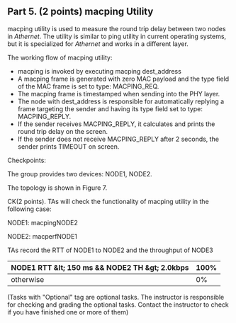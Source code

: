 ## Part 5. (2 points) macping Utility

macping utility is used to measure the round trip delay between two nodes in _Athernet_. The utility is similar to ping utility in current operating systems, but it is specialized for _Athernet_ and works in a different layer.

The working flow of macping utility:

- macping is invoked by executing macping dest\_address
- A macping frame is generated with zero MAC payload and the type field of the MAC frame is set to type: MACPING\_REQ.
- The macping frame is timestamped when sending into the PHY layer.
- The node with dest\_address is responsible for automatically replying a frame targeting the sender and having its type field set to type: MACPING\_REPLY.
- If the sender receives MACPING\_REPLY, it calculates and prints the round trip delay on the screen.
- If the sender does not receive MACPING\_REPLY after 2 seconds, the sender prints TIMEOUT on screen.

Checkpoints:

The group provides two devices: NODE1, NODE2.

The topology is shown in Figure 7.

CK(2 points). TAs will check the functionality of macping utility in the following case:

NODE1: macpingNODE2

NODE2: macperfNODE1

TAs record the RTT of NODE1 to NODE2 and the throughput of NODE3

| NODE1 RTT \&lt; 150 ms &amp;&amp; NODE2 TH \&gt; 2.0kbps | 100% |
| --- | --- |
| otherwise | 0% |

(Tasks with &quot;Optional&quot; tag are optional tasks. The instructor is responsible for checking and grading the optional tasks. Contact the instructor to check if you have finished one or more of them)
